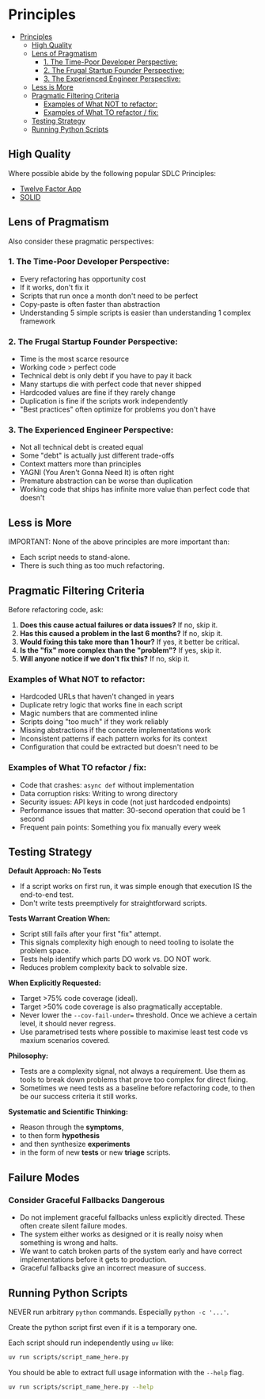 # Principles

<!--TOC-->

- [Principles](#principles)
  - [High Quality](#high-quality)
  - [Lens of Pragmatism](#lens-of-pragmatism)
    - [1. The Time-Poor Developer Perspective:](#1-the-time-poor-developer-perspective)
    - [2. The Frugal Startup Founder Perspective:](#2-the-frugal-startup-founder-perspective)
    - [3. The Experienced Engineer Perspective:](#3-the-experienced-engineer-perspective)
  - [Less is More](#less-is-more)
  - [Pragmatic Filtering Criteria](#pragmatic-filtering-criteria)
    - [Examples of What NOT to refactor:](#examples-of-what-not-to-refactor)
    - [Examples of What TO refactor / fix:](#examples-of-what-to-refactor--fix)
  - [Testing Strategy](#testing-strategy)
  - [Running Python Scripts](#running-python-scripts)

<!--TOC-->

## High Quality

Where possible abide by the following popular SDLC Principles:

- [Twelve Factor App](https://www.12factor.net/)
- [SOLID](https://en.wikipedia.org/wiki/SOLID)

## Lens of Pragmatism

Also consider these pragmatic perspectives:

### 1. The Time-Poor Developer Perspective:

  - Every refactoring has opportunity cost
  - If it works, don't fix it
  - Scripts that run once a month don't need to be perfect
  - Copy-paste is often faster than abstraction
  - Understanding 5 simple scripts is easier than understanding 1 complex framework

### 2. The Frugal Startup Founder Perspective:

  - Time is the most scarce resource
  - Working code > perfect code
  - Technical debt is only debt if you have to pay it back
  - Many startups die with perfect code that never shipped
  - Hardcoded values are fine if they rarely change
  - Duplication is fine if the scripts work independently
  - "Best practices" often optimize for problems you don't have

### 3. The Experienced Engineer Perspective:

  - Not all technical debt is created equal
  - Some "debt" is actually just different trade-offs
  - Context matters more than principles
  - YAGNI (You Aren't Gonna Need It) is often right
  - Premature abstraction can be worse than duplication
  - Working code that ships has infinite more value than perfect code that doesn't


## Less is More

IMPORTANT: None of the above principles are more important than:

- Each script needs to stand-alone.
- There is such thing as too much refactoring.

## Pragmatic Filtering Criteria

Before refactoring code, ask:

1. **Does this cause actual failures or data issues?** If no, skip it.
2. **Has this caused a problem in the last 6 months?** If no, skip it.
3. **Would fixing this take more than 1 hour?** If yes, it better be critical.
4. **Is the "fix" more complex than the "problem"?** If yes, skip it.
5. **Will anyone notice if we don't fix this?** If no, skip it.

### Examples of What NOT to refactor:

- Hardcoded URLs that haven't changed in years
- Duplicate retry logic that works fine in each script
- Magic numbers that are commented inline
- Scripts doing "too much" if they work reliably
- Missing abstractions if the concrete implementations work
- Inconsistent patterns if each pattern works for its context
- Configuration that could be extracted but doesn't need to be

### Examples of What TO refactor / fix:

- Code that crashes: `async def` without implementation
- Data corruption risks: Writing to wrong directory
- Security issues: API keys in code (not just hardcoded endpoints)
- Performance issues that matter: 30-second operation that could be 1 second
- Frequent pain points: Something you fix manually every week

## Testing Strategy

**Default Approach: No Tests**
- If a script works on first run, it was simple enough that execution IS the end-to-end test.
- Don't write tests preemptively for straightforward scripts.

**Tests Warrant Creation When:**

- Script still fails after your first "fix" attempt.
- This signals complexity high enough to need tooling to isolate the problem space.
- Tests help identify which parts DO work vs. DO NOT work.
- Reduces problem complexity back to solvable size.

**When Explicitly Requested:**

- Target >75% code coverage (ideal).
- Target >50% code coverage is also pragmatically acceptable.
- Never lower the `--cov-fail-under=` threshold. Once we achieve a certain level, it should never regress.
- Use parametrised tests where possible to maximise least test code vs maxium scenarios covered.

**Philosophy:**

- Tests are a complexity signal, not always a requirement. Use them as tools to break down problems that prove too complex for direct fixing.
- Sometimes we need tests as a baseline before refactoring code, to then be our success criteria it still works.

**Systematic and Scientific Thinking:**

- Reason through the **symptoms**, 
- to then form **hypothesis** 
- and then synthesize **experiments**
- in the form of new **tests** or new **triage** scripts.

## Failure Modes

### Consider Graceful Fallbacks Dangerous

- Do not implement graceful fallbacks unless explicitly directed. These often create silent failure modes.
- The system either works as designed or it is really noisy when something is wrong and halts.
- We want to catch broken parts of the system early and have correct implementations before it gets to production.
- Graceful fallbacks give an incorrect measure of success.

## Running Python Scripts

NEVER run arbitrary `python` commands. Especially `python -c '...'`.

Create the python script first even if it is a temporary one. 

Each script should run independently using `uv` like:

```sh
uv run scripts/script_name_here.py
```

You should be able to extract full usage information with the `--help` flag.

```sh
uv run scripts/script_name_here.py --help
```
